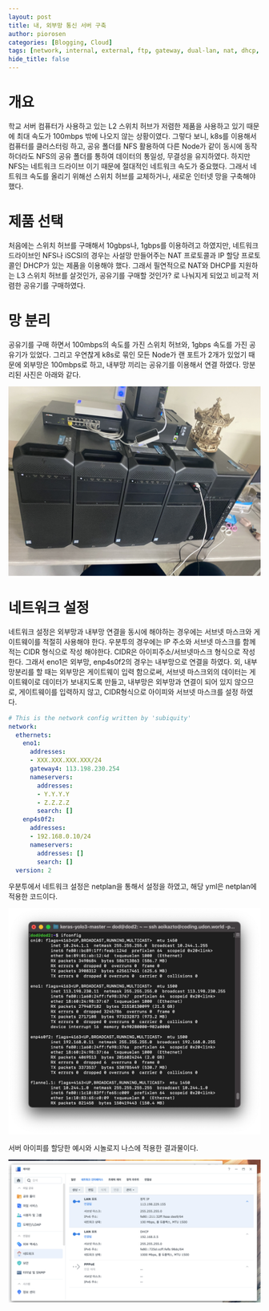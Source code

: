 ```yaml
---
layout: post
title: 내, 외부망 통신 서버 구축
author: piorosen
categories: [Blogging, Cloud]
tags: [network, internal, external, ftp, gateway, dual-lan, nat, dhcp, hub, netplan]
hide_title: false
---
```


# 개요
학교 서버 컴퓨터가 사용하고 있는 L2 스위치 허브가 저렴한 제품을 사용하고 있기 때문에 최대 속도가 100mbps 밖에 나오지 않는 상황이였다. 그렇다 보니, k8s를 이용해서 컴퓨터를 클러스터링 하고, 공유 폴더를 NFS 활용하여 다른 Node가 같이 동시에 동작하더라도 NFS의 공유 폴더를 통하여 데이터의 통일성, 무결성을 유지하였다. 하지만 NFS는 네트워크 드라이브 이기 때문에 절대적인 네트워크 속도가 중요했다. 그래서 네트워크 속도를 올리기 위해선 스위치 허브를 교체하거나, 새로운 인터넷 망을 구축해야 했다.

# 제품 선택
처음에는 스위치 허브를 구매해서 10gbps나, 1gbps를 이용하려고 하였지만, 네트워크 드라이브인 NFS나 iSCSI의 경우는 사설망 만들어주는 NAT 프로토콜과 IP 할당 프로토콜인 DHCP가 있는 제품을 이용해야 했다. 그래서 필연적으로 NAT와 DHCP를 지원하는 L3 스위치 허브를 살것인가, 공유기를 구매할 것인가? 로 나눠지게 되었고 비교적 저렴한 공유기를 구매하였다.

# 망 분리
공유기를 구매 하면서 100mbps의 속도를 가진 스위치 허브와, 1gbps 속도를 가진 공유기가 있었다. 그리고 우연찮게 k8s로 묶인 모든 Node가 랜 포트가 2개가 있었기 때문에 외부망은 100mbps로 하고, 내부망 끼리는 공유기를 이용해서 연결 하였다.  망분리된 사진은 아래와 같다.

![사진](/assets/img/post/2022-01-11-server.JPG)

# 네트워크 설정

네트워크 설정은 외부망과 내부망 연결을 동시에 해야하는 경우에는 서브넷 마스크와 게이트웨이를 적절히 사용해야 한다. 우분투의 경우에는 IP 주소와 서브넷 마스크를 함께 적는 CIDR 형식으로 작성 해야한다. CIDR은 아이피주소/서브넷마스크 형식으로 작성한다. 그래서 eno1은 외부망, enp4s0f2의 경우는 내부망으로 연결을 하였다. 외, 내부망분리를 할 때는 외부망은 게이트웨이 입력 함으로써, 서브넷 마스크외의 데이터는 게이트웨이로 데이터가 보내지도록 만들고, 내부망은 외부망과 연결이 되어 있지 않으므로, 게이트웨이를 입력하지 않고, CIDR형식으로 아이피와 서브넷 마스크를 설정 하였다.

```yml
# This is the network config written by 'subiquity'
network:
  ethernets:
    eno1:
      addresses:
      - XXX.XXX.XXX.XXX/24
      gateway4: 113.198.230.254
      nameservers:
        addresses:
        - Y.Y.Y.Y
        - Z.Z.Z.Z
        search: []
    enp4s0f2:
      addresses:
      - 192.168.0.10/24
      nameservers:
        addresses: []
        search: []
  version: 2
```

우분투에서 네트워크 설정은 netplan을 통해서 설정을 하였고, 해당 yml은 netplan에 적용한 코드이다.

![사진](/assets/img/post/2022-01-11-serverip.png)

서버 아이피를 할당한 예시와 시놀로지 나스에 적용한 결과물이다.

![사진](/assets/img/post/2022-01-11-nas.png)
